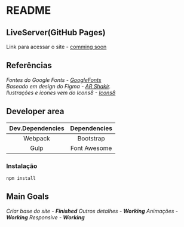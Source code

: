 # README
## LiveServer(GitHub Pages)
Link para acessar o site - [comming soon](https://github.com/Riicky-hub)

## Referências

_Fontes do Google Fonts - [GoogleFonts](https://fonts.google.com/)_  
_Baseado em design do Figma -  [AR Shakir](https://www.figma.com/file/ABNkLGrjge6LUVLdGKx6bM/Landing-Page-%234-(Community)?node-id=0%3A41)._  
_Ilustrações e ícones vem do Icons8 - [Icons8](https://icons8.com/)_

## Developer area

| Dev.Dependencies | Dependencies |
|:-------------:|:-------------:|
| Webpack | Bootstrap |
| Gulp | Font Awesome |

### Instalação

```
npm install
```

## Main Goals

_Criar base do site -_ _**Finished**_ 
_Outros detalhes -_ _**Working**_ 
_Animações -_ _**Working**_ 
_Responsive -_ _**Working**_ 